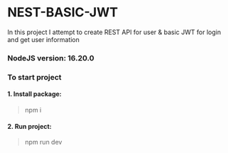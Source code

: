 # NEST-BASIC-JWT
In this project I attempt to create REST API for user & basic JWT for login and get user information

### NodeJS version: 16.20.0
### To start project

#### 1. Install package: 
>npm i

#### 2. Run project: 
>npm run dev


